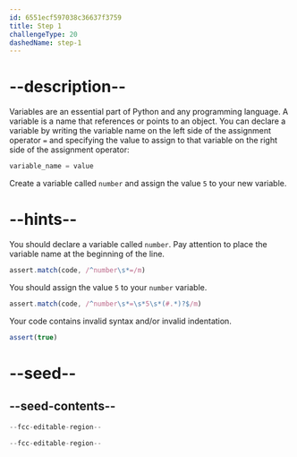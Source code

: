 ```yaml
---
id: 6551ecf597038c36637f3759
title: Step 1
challengeType: 20
dashedName: step-1
---
```


# --description--

Variables are an essential part of Python and any programming language. A variable is a name that references or points to an object. You can declare a variable by writing the variable name on the left side of the assignment operator `=` and specifying the value to assign to that variable on the right side of the assignment operator:

```py
variable_name = value
```

Create a variable called `number` and assign the value `5` to your new variable.

# --hints--

You should declare a variable called `number`. Pay attention to place the variable name at the beginning of the line.

```js
assert.match(code, /^number\s*=/m)
```

You should assign the value `5` to your `number` variable.

```js
assert.match(code, /^number\s*=\s*5\s*(#.*)?$/m)
```

Your code contains invalid syntax and/or invalid indentation.

```js
assert(true)
```

# --seed--

## --seed-contents--

```py
--fcc-editable-region--

--fcc-editable-region--
```
